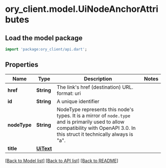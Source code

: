 # ory_client.model.UiNodeAnchorAttributes

## Load the model package
```dart
import 'package:ory_client/api.dart';
```

## Properties
Name | Type | Description | Notes
------------ | ------------- | ------------- | -------------
**href** | **String** | The link's href (destination) URL.  format: uri | 
**id** | **String** | A unique identifier | 
**nodeType** | **String** | NodeType represents this node's types. It is a mirror of `node.type` and is primarily used to allow compatibility with OpenAPI 3.0.  In this struct it technically always is \"a\". | 
**title** | [**UiText**](UiText.md) |  | 

[[Back to Model list]](../README.md#documentation-for-models) [[Back to API list]](../README.md#documentation-for-api-endpoints) [[Back to README]](../README.md)



